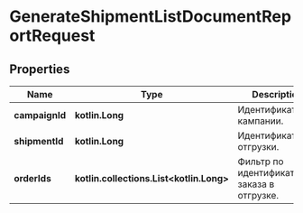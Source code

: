 
# GenerateShipmentListDocumentReportRequest

## Properties
| Name | Type | Description | Notes |
| ------------ | ------------- | ------------- | ------------- |
| **campaignId** | **kotlin.Long** | Идентификатор кампании. |  |
| **shipmentId** | **kotlin.Long** | Идентификатор отгрузки. |  [optional] |
| **orderIds** | **kotlin.collections.List&lt;kotlin.Long&gt;** | Фильтр по идентификаторам заказа в отгрузке. |  [optional] |




